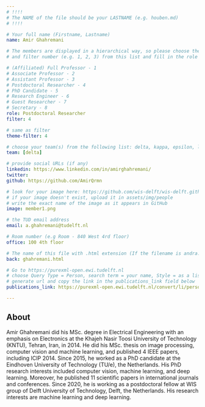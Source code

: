 ```yaml
---
# !!!!
# The NAME of the file should be your LASTNAME (e.g. houben.md)
# !!!! 

# Your full name (Firstname, Lastname)
name: Amir Ghahremani

# The members are displayed in a hierarchical way, so please choose the role (e.g. Full Professor, Assistant Professor etc) 
# and filter number (e.g. 1, 2, 3) from this list and fill in the role and filter from below:

# (Affiliated) Full Professor - 1
# Associate Professor - 2
# Assistant Professor - 3
# Postdoctoral Researcher - 4
# PhD Candidate - 5
# Research Engineer - 6 
# Guest Researcher - 7
# Secretary - 8
role: Postdoctoral Researcher
filter: 4

# same as filter
theme-filter: 4

# choose your team(s) from the following list: delta, kappa, epsilon, lambda, cel
team: [delta]

# provide social URLs (if any)
linkedin: https://www.linkedin.com/in/amirghahremani/
twitter: 
github: https://github.com/AmirQrmn

# look for your image here: https://github.com/wis-delft/wis-delft.github.io/tree/master/assets/img/people 
# if your image doesn't exist, upload it in assets/img/people 
# write the exact name of the image as it appears in GitHub  
image: member1.png

# the TUD email address
email: a.ghahremani@tudelft.nl

# Room number (e.g Room - 840 West 4rd floor)
office: 100 4th floor

# The name of this file with .html extension (If the filename is andra.md, the "back" field will be andra.html)
back: ghahremani.html

# Go to https://purexml-open.ewi.tudelft.nl 
# choose Query Type = Person, search term = your name, Style = as a list
# generate url and copy the link in the publications_link field below
publications_link: https://purexml-open.ewi.tudelft.nl/convert/li/persons/d3b3339b-f5fa-4d2a-90d2-7f8013b0e1e6

---
```


## About

Amir Ghahremani did his MSc. degree in Electrical Engineering with an emphasis on Electronics at the Khajeh Nasir Toosi University of Technology (KNTU), Tehran, Iran, in 2014. 
He did his MSc. thesis on image processing, computer vision and machine learning, and published 4 IEEE papers, including  ICIP 2014.
Since 2015, he worked as a PhD candidate at the Eindhoven University of Technology (TU/e), the Netherlands. His PhD research interests included computer vision, machine learning, and deep learning. 
Moreover, he published 11 scientific papers in international journals and conferences. Since 2020, he is working as a postdoctoral fellow at WIS group of Delft University of Technology, Delft, the Netherlands.
His research interests are machine learning and deep learning.





